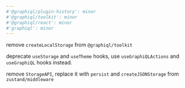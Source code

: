 ```yaml
---
#'@graphiql/plugin-history': minor
#'@graphiql/toolkit': minor
#'@graphiql/react': minor
#'graphiql': minor
---
```


remove `createLocalStorage` from `@graphiql/toolkit`

deprecate `useStorage` and `useTheme` hooks, use `useGraphiQLActions` and `useGraphiQL` hooks instead.

remove `StorageAPI`, replace it with `persist` and `createJSONStorage` from `zustand/middleware`
